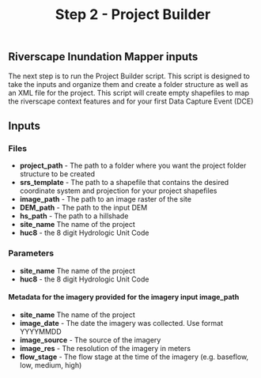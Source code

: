 ﻿---
title: Step 2 - Project Builder
weight: 1
---

## Riverscape Inundation Mapper inputs

The next step is to run the Project Builder script. This script is designed to take the inputs and organize them and create a folder structure as well as an XML file for the project. This script will create empty shapefiles to map the riverscape context features and for your first Data Capture Event (DCE)

## Inputs
### Files
- **project_path** - The path to a folder where you want the project folder structure to be created
- **srs_template** - The path to a shapefile that contains the desired coordinate system and projection for your project shapefiles
- **image_path** - The path to an image raster of the site 
- **DEM_path** - The path to the input DEM
- **hs_path** - The path to a hillshade
- **site_name** The name of the project
- **huc8** - the 8 digit Hydrologic Unit Code

### Parameters
- **site_name** The name of the project
- **huc8** - the 8 digit Hydrologic Unit Code
#### Metadata for the imagery provided for the imagery input image_path
- **site_name** The name of the project
- **image_date** - The date the imagery was collected. Use format YYYYMMDD
- **image_source** - The source of the imagery
- **image_res** - The resolution of the imagery in meters
- **flow_stage** - The flow stage at the time of the imagery (e.g. baseflow, low, medium, high)

